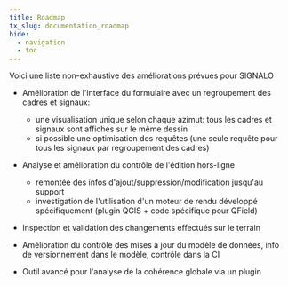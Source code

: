 ```yaml
---
title: Roadmap
tx_slug: documentation_roadmap
hide:
  - navigation
  - toc
---
```


Voici une liste non-exhaustive des améliorations prévues pour SIGNALO

* Amélioration de l'interface du formulaire avec un regroupement des cadres et signaux:
    * une visualisation unique selon chaque azimut: tous les cadres et signaux sont affichés sur le même dessin 
    * si possible une optimisation des requêtes (une seule requête pour tous les signaux par regroupement des cadres)	

* Analyse et amélioration du contrôle de l'édition hors-ligne
    * remontée des infos d'ajout/suppression/modification jusqu'au support
    * investigation de l'utilisation d'un moteur de rendu développé spécifiquement (plugin QGIS + code spécifique pour QField)	

* Inspection et validation des changements effectués sur le terrain

* Amélioration du contrôle des mises à jour du modèle de données, info de versionnement dans le modèle, contrôle dans la CI

* Outil avancé pour l'analyse de la cohérence globale via un plugin
